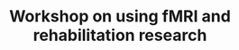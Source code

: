 ---
title: "Workshop on using fMRI and rehabilitation research"
project_id: 
conference_id: ""
presenters:
   - peter_bandettini
summary: "Workshop on using fMRI and rehabilitation research. Sugarloaf Conference Center, Philadelphia, PA"
file: /assets/presentations/
filename: 
layout: presentation
---